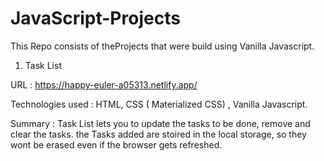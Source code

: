 # JavaScript-Projects

This Repo consists of theProjects that were build using Vanilla Javascript. 

1. Task List 

URL : https://happy-euler-a05313.netlify.app/ 

Technologies used : HTML, CSS ( Materialized CSS) , Vanilla Javascript. 

Summary : Task List lets you to update the tasks to be done, remove and clear the tasks. the Tasks added are stoired in the local storage, so they wont be erased even if the browser gets refreshed. 
